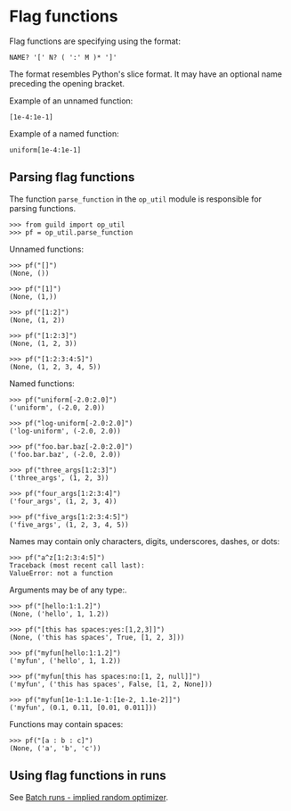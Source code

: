 # Flag functions

Flag functions are specifying using the format:

    NAME? '[' N? ( ':' M )* ']'

The format resembles Python's slice format. It may have an optional
name preceding the opening bracket.

Example of an unnamed function:

    [1e-4:1e-1]

Example of a named function:

    uniform[1e-4:1e-1]

## Parsing flag functions

The function `parse_function` in the `op_util` module is responsible
for parsing functions.

    >>> from guild import op_util
    >>> pf = op_util.parse_function

Unnamed functions:

    >>> pf("[]")
    (None, ())

    >>> pf("[1]")
    (None, (1,))

    >>> pf("[1:2]")
    (None, (1, 2))

    >>> pf("[1:2:3]")
    (None, (1, 2, 3))

    >>> pf("[1:2:3:4:5]")
    (None, (1, 2, 3, 4, 5))

Named functions:

    >>> pf("uniform[-2.0:2.0]")
    ('uniform', (-2.0, 2.0))

    >>> pf("log-uniform[-2.0:2.0]")
    ('log-uniform', (-2.0, 2.0))

    >>> pf("foo.bar.baz[-2.0:2.0]")
    ('foo.bar.baz', (-2.0, 2.0))

    >>> pf("three_args[1:2:3]")
    ('three_args', (1, 2, 3))

    >>> pf("four_args[1:2:3:4]")
    ('four_args', (1, 2, 3, 4))

    >>> pf("five_args[1:2:3:4:5]")
    ('five_args', (1, 2, 3, 4, 5))

Names may contain only characters, digits, underscores, dashes, or
dots:

    >>> pf("a^z[1:2:3:4:5]")
    Traceback (most recent call last):
    ValueError: not a function

Arguments may be of any type:.

    >>> pf("[hello:1:1.2]")
    (None, ('hello', 1, 1.2))

    >>> pf("[this has spaces:yes:[1,2,3]]")
    (None, ('this has spaces', True, [1, 2, 3]))

    >>> pf("myfun[hello:1:1.2]")
    ('myfun', ('hello', 1, 1.2))

    >>> pf("myfun[this has spaces:no:[1, 2, null]]")
    ('myfun', ('this has spaces', False, [1, 2, None]))

    >>> pf("myfun[1e-1:1.1e-1:[1e-2, 1.1e-2]]")
    ('myfun', (0.1, 0.11, [0.01, 0.011]))

Functions may contain spaces:

    >>> pf("[a : b : c]")
    (None, ('a', 'b', 'c'))

## Using flag functions in runs

See [Batch runs - implied random optimizer](batch-implied-random.md).
